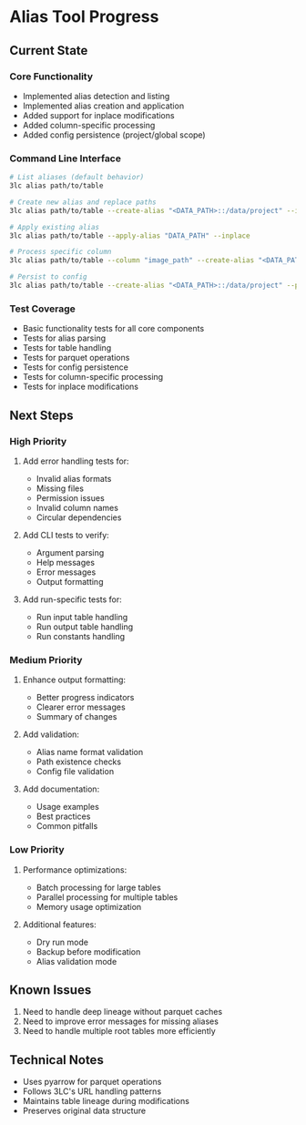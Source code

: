 # Alias Tool Progress

## Current State

### Core Functionality
- Implemented alias detection and listing
- Implemented alias creation and application
- Added support for inplace modifications
- Added column-specific processing
- Added config persistence (project/global scope)

### Command Line Interface
```bash
# List aliases (default behavior)
3lc alias path/to/table

# Create new alias and replace paths
3lc alias path/to/table --create-alias "<DATA_PATH>::/data/project" --inplace

# Apply existing alias
3lc alias path/to/table --apply-alias "DATA_PATH" --inplace

# Process specific column
3lc alias path/to/table --column "image_path" --create-alias "<DATA_PATH>::/data/project" --inplace

# Persist to config
3lc alias path/to/table --create-alias "<DATA_PATH>::/data/project" --persist-config
```

### Test Coverage
- Basic functionality tests for all core components
- Tests for alias parsing
- Tests for table handling
- Tests for parquet operations
- Tests for config persistence
- Tests for column-specific processing
- Tests for inplace modifications

## Next Steps

### High Priority
1. Add error handling tests for:
   - Invalid alias formats
   - Missing files
   - Permission issues
   - Invalid column names
   - Circular dependencies

2. Add CLI tests to verify:
   - Argument parsing
   - Help messages
   - Error messages
   - Output formatting

3. Add run-specific tests for:
   - Run input table handling
   - Run output table handling
   - Run constants handling

### Medium Priority
1. Enhance output formatting:
   - Better progress indicators
   - Clearer error messages
   - Summary of changes

2. Add validation:
   - Alias name format validation
   - Path existence checks
   - Config file validation

3. Add documentation:
   - Usage examples
   - Best practices
   - Common pitfalls

### Low Priority
1. Performance optimizations:
   - Batch processing for large tables
   - Parallel processing for multiple tables
   - Memory usage optimization

2. Additional features:
   - Dry run mode
   - Backup before modification
   - Alias validation mode

## Known Issues
1. Need to handle deep lineage without parquet caches
2. Need to improve error messages for missing aliases
3. Need to handle multiple root tables more efficiently

## Technical Notes
- Uses pyarrow for parquet operations
- Follows 3LC's URL handling patterns
- Maintains table lineage during modifications
- Preserves original data structure 